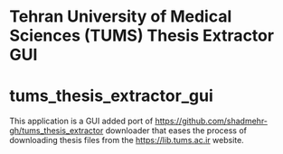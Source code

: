 # Tehran University of Medical Sciences (TUMS) Thesis Extractor GUI
# tums_thesis_extractor_gui
This application is a GUI added port of https://github.com/shadmehr-gh/tums_thesis_extractor downloader that eases the process of downloading thesis files from the https://lib.tums.ac.ir website.

